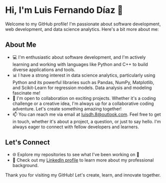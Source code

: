 # Hi, I'm Luis Fernando Díaz 👋

Welcome to my GitHub profile! I'm passionate about software development, web development, and data science analytics. Here's a bit more about me:

## About Me

- 💻 I'm enthusiastic about software development, and I'm actively learning and working with languages like Python and C++ to build diverse applications and tools.
- 📊 I have a strong interest in data science analytics, particularly using Python and its powerful libraries such as Pandas, NumPy, Matplotlib, and Scikit-Learn for regression models. Data analysis and modeling fascinate me!
- 🤝 I'm open to collaboration on exciting projects. Whether it's a coding challenge or a creative idea, I'm always up for a collaborative coding adventure. Let's create something amazing together!
- 📫 You can reach me via email at [luisdh.8@outlook.com](mailto:luisdh.8@outlook.com). Feel free to get in touch, whether it's about a project, a question, or just to say hello. I'm always eager to connect with fellow developers and learners.

## Let's Connect

- 🌐 Explore my repositories to see what I've been working on 🤗
- 📄 Check out my [LinkedIn profile](https://www.linkedin.com/in/luisdiazhdez) to learn more about my professional background.

Thank you for visiting my GitHub! Let's create, learn, and innovate together.
